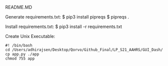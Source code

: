 README.MD

Generate requirements.txt: 
  $ pip3 install pipreqs
  $ pipreqs .

Install requirements.txt:
  $ pip3 install -r requirements.txt

Create Unix Executable:

	#! /bin/bash
	cd /Users/adhirajsen/Desktop/Qorvo/Github_Final/LP_S21_AAHRS/GUI_Dash/
	cp app.py ./app
	chmod 755 app